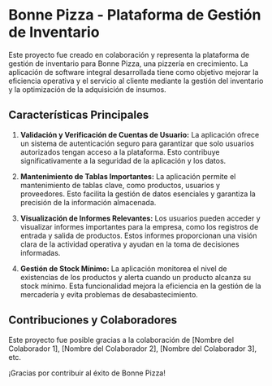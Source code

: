 # Bonne Pizza - Plataforma de Gestión de Inventario

Este proyecto fue creado en colaboración y representa la plataforma de gestión de inventario para Bonne Pizza, una pizzería en crecimiento. La aplicación de software integral desarrollada tiene como objetivo mejorar la eficiencia operativa y el servicio al cliente mediante la gestión del inventario y la optimización de la adquisición de insumos.

## Características Principales
1. **Validación y Verificación de Cuentas de Usuario:** La aplicación ofrece un sistema de autenticación seguro para garantizar que solo usuarios autorizados tengan acceso a la plataforma. Esto contribuye significativamente a la seguridad de la aplicación y los datos.

2. **Mantenimiento de Tablas Importantes:** La aplicación permite el mantenimiento de tablas clave, como productos, usuarios y proveedores. Esto facilita la gestión de datos esenciales y garantiza la precisión de la información almacenada.

3. **Visualización de Informes Relevantes:** Los usuarios pueden acceder y visualizar informes importantes para la empresa, como los registros de entrada y salida de productos. Estos informes proporcionan una visión clara de la actividad operativa y ayudan en la toma de decisiones informadas.

4. **Gestión de Stock Mínimo:** La aplicación monitorea el nivel de existencias de los productos y alerta cuando un producto alcanza su stock mínimo. Esta funcionalidad mejora la eficiencia en la gestión de la mercadería y evita problemas de desabastecimiento.

## Contribuciones y Colaboradores
Este proyecto fue posible gracias a la colaboración de [Nombre del Colaborador 1], [Nombre del Colaborador 2], [Nombre del Colaborador 3], etc.

¡Gracias por contribuir al éxito de Bonne Pizza!
